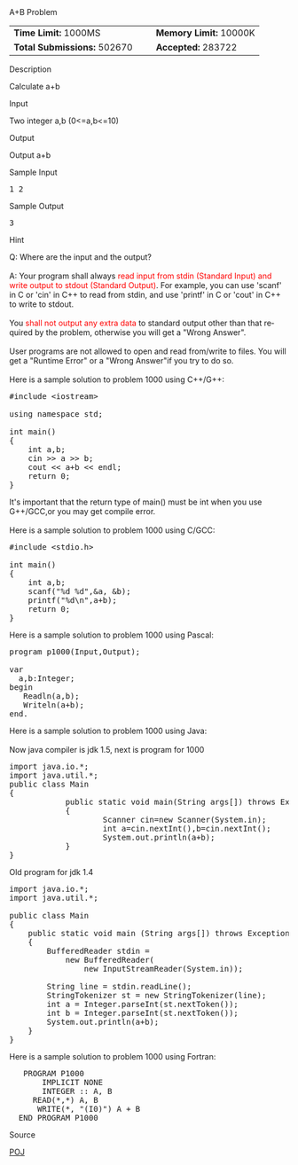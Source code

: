<td>
<div class="ptt" lang="en-US">A+B Problem</div>
<div class="plm"><table align="center"><tbody><tr><td><b>Time Limit:</b> 1000MS</td><td width="10px"></td><td><b>Memory Limit:</b> 10000K</td></tr><tr><td><b>Total Submissions:</b> 502670</td><td width="10px"></td><td><b>Accepted:</b> 283722</td></tr></tbody></table></div><p class="pst">Description</p><div class="ptx" lang="en-US">Calculate a+b </div><p class="pst">Input</p><div class="ptx" lang="en-US">Two integer a,b (0&lt;=a,b&lt;=10)</div><p class="pst">Output</p><div class="ptx" lang="en-US">Output a+b</div><p class="pst">Sample Input</p><pre class="sio">1 2</pre><p class="pst">Sample Output</p><pre class="sio">3</pre><p class="pst">Hint</p><div class="ptx" lang="en-US">Q: Where are the input and the output?
<br>
<br>A: Your program shall always <font color="red">read input from stdin (Standard Input) and write output to stdout (Standard Output)</font>. For example, you can use 'scanf' in C or 'cin' in C++ to read from stdin, and use 'printf' in C or 'cout' in C++ to write to stdout.
<br>
<br>You <font color="red">shall not output any extra data</font> to standard output other than that required by the problem, otherwise you will get a "Wrong Answer".
<br>
<br>User programs are not allowed to open and read from/write to files. You will get a "Runtime Error" or a "Wrong Answer"if you try to do so. 
<br>
<br>Here is a sample solution to problem 1000 using C++/G++:
<br><pre>#include &lt;iostream&gt;<br><br>using namespace std;<br><br>int main()<br>{<br>    int a,b;<br>    cin &gt;&gt; a &gt;&gt; b;<br>    cout &lt;&lt; a+b &lt;&lt; endl;<br>    return 0;<br>}</pre>It's important that the return type of main() must be int when you use G++/GCC,or you may get compile error.
<br>
<br>Here is a sample solution to problem 1000 using C/GCC:
<br><pre>#include &lt;stdio.h&gt;<br><br>int main()<br>{<br>    int a,b;<br>    scanf("%d %d",&amp;a, &amp;b);<br>    printf("%d\n",a+b);<br>    return 0;<br>}</pre>Here is a sample solution to problem 1000 using Pascal:
<br><pre>program p1000(Input,Output);<br><br>var<br>  a,b:Integer;<br>begin<br>   Readln(a,b);<br>   Writeln(a+b);<br>end.</pre>Here is a sample solution to problem 1000 using Java:
<br>
<br>Now java compiler is jdk 1.5, next is program for 1000
<br><pre>import java.io.*;<br>import java.util.*;<br>public class Main<br>{<br>            public static void main(String args[]) throws Exception<br>            {<br>                    Scanner cin=new Scanner(System.in);<br>                    int a=cin.nextInt(),b=cin.nextInt();<br>                    System.out.println(a+b);<br>            }<br>}</pre>Old program for jdk 1.4
<br><pre>import java.io.*;<br>import java.util.*;<br><br>public class Main<br>{<br>    public static void main (String args[]) throws Exception<br>    {<br>        BufferedReader stdin = <br>            new BufferedReader(<br>                new InputStreamReader(System.in));<br><br>        String line = stdin.readLine();<br>        StringTokenizer st = new StringTokenizer(line);<br>        int a = Integer.parseInt(st.nextToken());<br>        int b = Integer.parseInt(st.nextToken());<br>        System.out.println(a+b);<br>    }<br>}</pre>Here is a sample solution to problem 1000 using Fortran:
<br><pre>	PROGRAM P1000<br>		IMPLICIT NONE<br>		INTEGER :: A, B<br>		READ(*,*) A, B<br>		WRITE(*, "(I0)") A + B<br>	END PROGRAM P1000</pre></div><p class="pst">Source</p><div class="ptx" lang="en-US"><a href="searchproblem?field=source&amp;key=POJ">POJ</a></div></td>